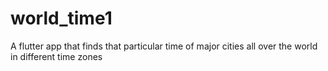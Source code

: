# world_time1
 A flutter app that finds that particular time of major cities all over the world in different time zones
